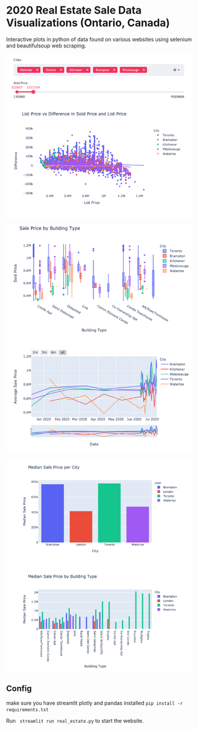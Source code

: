 
# 2020 Real Estate Sale Data Visualizations (Ontario, Canada)

Interactive plots in python of data found on various websites using selenium and beautifulsoup web scraping.

![scatter](img/scatter.png)

![title_map](img/box_plot_line.png)

![bar](img/bar.png)

## Config

make sure you have streamlit plotly and pandas installed ```pip install -r requirements.txt```

Run ``` streamlit run real_estate.py``` to start the website.
